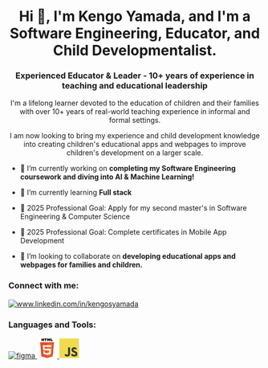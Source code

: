 <h1 align="center">Hi 👋, I'm Kengo Yamada, and I'm a Software Engineering, Educator, and Child Developmentalist.</h1>
<h3 align="center">Experienced Educator & Leader - 10+ years of experience in teaching and educational leadership</h3>

<p align="center">I'm a lifelong learner devoted to the education of children and their families with over 10+ years of real-world teaching experience in informal and formal settings.</p> 
<p align="center">I am now looking to bring my experience and child development knowledge into creating children's educational apps and webpages to improve children's development on a larger scale.</p>


- 🔭 I’m currently working on **completing my Software Engineering coursework and diving into AI & Machine Learning!**

- 🌱 I’m currently learning **Full stack**
  
- 🥅 2025 Professional Goal: Apply for my second master's in Software Engineering & Computer Science
- 🥅 2025 Professional Goal: Complete certificates in Mobile App Development  

- 👯 I’m looking to collaborate on **developing educational apps and webpages for families and children.**

<h3 align="left">Connect with me:</h3>
<p align="left">
<a href="www.linkedin.com/in/kengosyamada" target="blank"><img align="center" src="https://raw.githubusercontent.com/rahuldkjain/github-profile-readme-generator/master/src/images/icons/Social/linked-in-alt.svg" alt="www.linkedin.com/in/kengosyamada" height="30" width="40" /></a>
</p>

<h3 align="left">Languages and Tools:</h3>
<p align="left"> <a href="https://www.figma.com/" target="_blank" rel="noreferrer"> <img src="https://www.vectorlogo.zone/logos/figma/figma-icon.svg" alt="figma" width="40" height="40"/> </a> <a href="https://www.w3.org/html/" target="_blank" rel="noreferrer"> <img src="https://raw.githubusercontent.com/devicons/devicon/master/icons/html5/html5-original-wordmark.svg" alt="html5" width="40" height="40"/> </a> <a href="https://developer.mozilla.org/en-US/docs/Web/JavaScript" target="_blank" rel="noreferrer"> <img src="https://raw.githubusercontent.com/devicons/devicon/master/icons/javascript/javascript-original.svg" alt="javascript" width="40" height="40"/> </a> </p>
